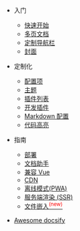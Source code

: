 * 入门

  * [快速开始](/quickstart.md)
  * [多页文档](/more-pages.md)
  * [定制导航栏](/custom-navbar.md)
  * [封面](/cover.md)

* 定制化

  * [配置项](/configuration.md)
  * [主题](/themes.md)
  * [插件列表](/plugins.md)
  * [开发插件](/write-a-plugin.md)
  * [Markdown 配置](/markdown.md)
  * [代码高亮](/language-highlight.md)

* 指南

  * [部署](/deploy.md)
  * [文档助手](/helpers.md)
  * [兼容 Vue](/vue.md)
  * [CDN](/cdn.md)
  * [离线模式(PWA)](/pwa.md)
  * [服务端渲染 (SSR)](/ssr.md)
  * [文件嵌入<sup style="color:red">(new)<sup>](/embed-files.md)

* [Awesome docsify](/awesome.md)

